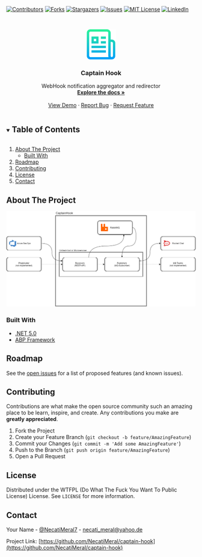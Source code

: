 [![Contributors][contributors-shield]][contributors-url]
[![Forks][forks-shield]][forks-url]
[![Stargazers][stars-shield]][stars-url]
[![Issues][issues-shield]][issues-url]
[![MIT License][license-shield]][license-url]
[![LinkedIn][linkedin-shield]][linkedin-url]

<!-- PROJECT LOGO -->
<br />
<p align="center">
  <a href="https://github.com/NecatiMeral/captain-hook">
    <img src="images/logo.png" alt="Logo" width="80" height="80">
  </a>

  <h3 align="center">Captain Hook</h3>

  <p align="center">
    WebHook notification aggregator and redirector
    <br />
    <a href="https://github.com/NecatiMeral/captain-hook"><strong>Explore the docs »</strong></a>
    <br />
    <br />
    <a href="https://github.com/NecatiMeral/captain-hook">View Demo</a>
    ·
    <a href="https://github.com/NecatiMeral/captain-hook/issues">Report Bug</a>
    ·
    <a href="https://github.com/NecatiMeral/captain-hook/issues">Request Feature</a>
  </p>
</p>

<!-- TABLE OF CONTENTS -->
<details open="open">
  <summary><h2 style="display: inline-block">Table of Contents</h2></summary>
  <ol>
    <li>
      <a href="#about-the-project">About The Project</a>
      <ul>
        <li><a href="#built-with">Built With</a></li>
      </ul>
    </li>
    <li><a href="#roadmap">Roadmap</a></li>
    <li><a href="#contributing">Contributing</a></li>
    <li><a href="#license">License</a></li>
    <li><a href="#contact">Contact</a></li>
  </ol>
</details>

<!-- ABOUT THE PROJECT -->
## About The Project

[![Product Name Screen Shot][product-screenshot]](https://github.com/NecatiMeral/captain-hook)

### Built With

* [.NET 5.0](https://dotnet.microsoft.com/download/dotnet/5.0)
* [ABP Framework](https://abp.io)

<!-- ROADMAP -->
## Roadmap

See the [open issues](https://github.com/NecatiMeral/captain-hook/issues) for a list of proposed features (and known issues).

<!-- CONTRIBUTING -->
## Contributing

Contributions are what make the open source community such an amazing place to be learn, inspire, and create. Any contributions you make are **greatly appreciated**.

1. Fork the Project
2. Create your Feature Branch (`git checkout -b feature/AmazingFeature`)
3. Commit your Changes (`git commit -m 'Add some AmazingFeature'`)
4. Push to the Branch (`git push origin feature/AmazingFeature`)
5. Open a Pull Request

<!-- LICENSE -->
## License

Distributed under the WTFPL (Do What The Fuck You Want To Public License) License. See `LICENSE` for more information.

<!-- CONTACT -->
## Contact

Your Name - [@NecatiMeral7](https://twitter.com/@NecatiMeral7) - necati_meral@yahoo.de

Project Link: [https://github.com/NecatiMeral/captain-hook](https://github.com/NecatiMeral/captain-hook)

<!-- MARKDOWN LINKS & IMAGES -->
<!-- https://www.markdownguide.org/basic-syntax/#reference-style-links -->
[contributors-shield]: https://img.shields.io/github/contributors/NecatiMeral/captain-hook.svg?style=for-the-badge
[contributors-url]: https://github.com/NecatiMeral/captain-hook/graphs/contributors
[forks-shield]: https://img.shields.io/github/forks/NecatiMeral/captain-hook.svg?style=for-the-badge
[forks-url]: https://github.com/NecatiMeral/captain-hook/network/members
[stars-shield]: https://img.shields.io/github/stars/NecatiMeral/captain-hook.svg?style=for-the-badge
[stars-url]: https://github.com/NecatiMeral/captain-hook/stargazers
[issues-shield]: https://img.shields.io/github/issues/NecatiMeral/captain-hook.svg?style=for-the-badge
[issues-url]: https://github.com/NecatiMeral/captain-hook/issues
[license-shield]: https://img.shields.io/badge/license-WTFPL-brightgreen?style=for-the-badge
[license-url]: https://github.com/NecatiMeral/captain-hook/blob/main/LICENSE.md
[linkedin-shield]: https://img.shields.io/badge/-LinkedIn-black.svg?style=for-the-badge&logo=linkedin&colorB=555
[linkedin-url]: https://linkedin.com/in/NecatiMeral
[product-screenshot]: images/architecture.png